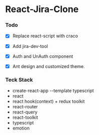 # React-Jira-Clone


### Todo
- [x] Replace react-script with craco
- [x] Add jira-dev-tool
- [X] Auth and UnAuth component 
- [X] Ant design and customized theme. 


### Teck Stack
- create-react-app --template typescript
- react
- react hook(context) + redux toolkit
- react-router
- react-query
- react-toolkit
- typescript
- emotion

